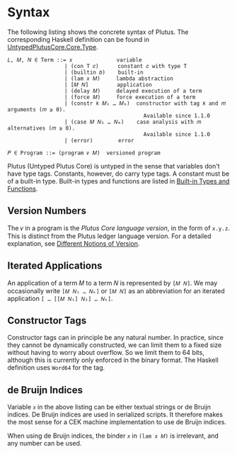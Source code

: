 # Syntax

The following listing shows the concrete syntax of Plutus.
The corresponding Haskell definition can be found in [UntypedPlutusCore.Core.Type](https://plutus.cardano.intersectmbo.org/haddock/latest/plutus-core/UntypedPlutusCore-Core-Type.html#t:Term).

```text
𝐿, 𝑀, 𝑁 ∈ Term ::= 𝑥              variable
                  | (con T 𝑐)      constant 𝑐 with type T
                  | (builtin 𝑏)    built-in
                  | (lam 𝑥 𝑀)     lambda abstraction
                  | [𝑀 𝑁]         application
                  | (delay 𝑀)     delayed execution of a term
                  | (force 𝑀)     force execution of a term
                  | (constr 𝑘 𝑀₁ … 𝑀ₘ)  constructor with tag 𝑘 and 𝑚 arguments (𝑚 ≥ 0).
                                           Available since 1.1.0
                  | (case 𝑀 𝑁₁ … 𝑁ₘ)    case analysis with 𝑚 alternatives (𝑚 ≥ 0).
                                           Available since 1.1.0
                  | (error)        error

𝑃 ∈ Program ::= (program 𝑣 𝑀)  versioned program
```

Plutus (Untyped Plutus Core) is untyped in the sense that variables don't have type tags.
Constants, however, do carry type tags.
A constant must be of a built-in type.
Built-in types and functions are listed in [Built-in Types and Functions](./builtin.md).

## Version Numbers

The 𝑣 in a program is the _Plutus Core language version_, in the form of `x.y.z`.
This is distinct from the Plutus ledger language version.
For a detailed explanation, see [Different Notions of Version](https://plutus.cardano.intersectmbo.org/docs/essential-concepts/versions).

## Iterated Applications

An application of a term 𝑀 to a term 𝑁 is represented by `[𝑀 𝑁]`.
We may occasionally write `[𝑀 𝑁₁ … 𝑁ₖ]` or `[𝑀 𝑁]` as an abbreviation for an iterated application `[ … [[𝑀 𝑁₁] 𝑁₂] … 𝑁ₖ]`.

## Constructor Tags

Constructor tags can in principle be any natural number.
In practice, since they cannot be dynamically constructed, we can limit them to a fixed size without having to worry about overflow.
So we limit them to 64 bits, although this is currently only enforced in the binary format.
The Haskell definition uses `Word64` for the tag.

## de Bruijn Indices

Variable `𝑥` in the above listing can be either textual strings or de Bruijn indices.
De Bruijn indices are used in serialized scripts.
It therefore makes the most sense for a CEK machine implementation to use de Bruijn indices.

When using de Bruijn indices, the binder `𝑥` in `(lam 𝑥 𝑀)` is irrelevant, and any number can be used.
